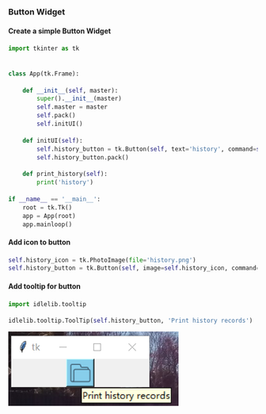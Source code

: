 ### Button Widget

#### Create a simple Button Widget
```python
import tkinter as tk


class App(tk.Frame):

    def __init__(self, master):
        super().__init__(master)
        self.master = master
        self.pack()
        self.initUI()

    def initUI(self):
        self.history_button = tk.Button(self, text='history', command=self.print_history)
        self.history_button.pack()

    def print_history(self):
        print('history')

if __name__ == '__main__':
    root = tk.Tk()
    app = App(root)
    app.mainloop()
```
#### Add icon to button
```python
self.history_icon = tk.PhotoImage(file='history.png')
self.history_button = tk.Button(self, image=self.history_icon, command=self.print_history, bg='sky blue')
```
#### Add tooltip for button
```python
import idlelib.tooltip

idlelib.tooltip.ToolTip(self.history_button, 'Print history records')
```
![](/assets/ch2/tkbutton.PNG)









